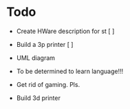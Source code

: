 # Todo

- Create HWare description for st [ ]
- Build a 3p printer [ ]
- UML diagram

- To be determined to learn language!!!
- Get rid of gaming. Pls.
- Build 3d printer
